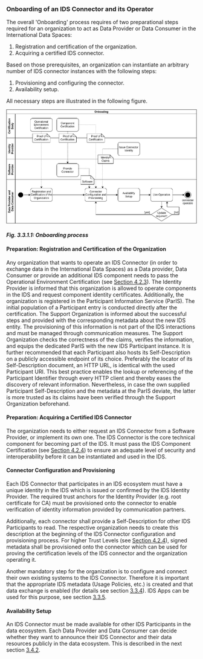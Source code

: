 ### Onboarding of an IDS Connector and its Operator ###

The overall 'Onboarding' process requires of two preparational steps required for an organization to act as Data Provider or Data Consumer in the International Data Spaces:

1. Registration and certification of the organization.
2. Acquiring a certified IDS connector.

Based on those prerequisites, an organization can instantiate an arbitrary number of IDS connector instances with the following steps:

1. Provisioning and configuring the connector.
2. Availability setup.

All necessary steps are illustrated in the following figure.

![Onboarding process](./media/onboarding_process.png)
#### _Fig. 3.3.1.1: Onboarding process_

#### Preparation: Registration and Certification of the Organization ####

Any organization that wants to operate an IDS Connector (in order to exchange data in the International Data Spaces) as a Data provider, Data Consumer or provide an additional IDS component needs to pass the Operational Environment Certification (see [Section 4.2.3](../../4_Perspectives_of_the_Reference_Architecture_Model/4_2_Certification_Perspective/4_2_3_Operational_Environment_Certification.md)). The Identity Provider is informed that this organization is allowed to operate components in the IDS and request component identity certificates. Additionally, the organization is registered in the Participant Information Service (ParIS). The initial population of a Participant entry is conducted directly after the certification. The Support Organization is informed about the successful steps and provided with the corresponding metadata about the new IDS entity. The provisioning of this information is not part of the IDS interactions and must be managed through communication measures. The Support Organization checks the correctness of the claims, verifies the information, and equips the dedicated ParIS with the new IDS Participant instance. It is further recommended that each Participant also hosts its Self-Description on a publicly accessible endpoint of its choice. Preferably the locator of its Self-Description document, an HTTP URL, is identical with the used Participant URI. This best practice enables the lookup or referencing of the Participant Identifier through every HTTP client and thereby eases the discovery of relevant information. Nevertheless, in case the own supplied Participant Self-Description and the metadata at the ParIS deviate, the latter is more trusted as its claims have been verified through the Support Organization beforehand.

#### Preparation: Acquiring a Certified IDS Connector ####

The organization needs to either request an IDS Connector from a Software Provider, or implement its own one. The IDS Connector is the core technical component for becoming part of the IDS. It must pass the IDS Component Certification (see [Section 4.2.4](../../4_Perspectives_of_the_Reference_Architecture_Model/4_2_Certification_Perspective/4_2_4_Component_Certification.md)) to ensure an adequate level of security and interoperability before it can be instantiated and used in the IDS.

#### Connector Configuration and Provisioning ####

Each IDS Connector that participates in an IDS ecosystem must have a unique identity in the IDS which is issued or confirmed by the IDS Identity Provider.
The required trust anchors for the Identity Provider (e.g. root certificate for CA) must be provisioned onto the connector to enable verification of identity information provided by communication partners.

Additionally, each connector shall provide a Self-Description for other IDS Participants to read. The respective organization needs to create this description at the beginning of the IDS Connector configuration and provisioning process. For higher Trust Levels (see [Section 4.2.4](../../4_Perspectives_of_the_Reference_Architecture_Model/4_2_Certification_Perspective/4_2_4_Component_Certification.md)), signed metadata shall be provisioned onto the connector which can be used for proving the certification levels of the IDS connector and the organization operating it.

Another mandatory step for the organization is to configure and connect their own existing systems to the IDS Connector. Therefore it is important that the appropriate IDS metadata (Usage Policies, etc.) is created and that data exchange is enabled (for details see section [3.3.4](../3_3_4_Exchanging_Data.md)). IDS Apps can be used for this purpose, see section [3.3.5](../3_3_5_Publishing_and_using_Data_Apps.md). 

#### Availability Setup ####

An IDS Connector must be made available for other IDS Participants in the data ecosystem. Each Data Provider and Data Consumer can decide whether they want to announce their IDS Connector and their data resources publicly in the data ecosystem. This is described in the next section [3.4.2](./3_4_2_Data_Offering.md).
